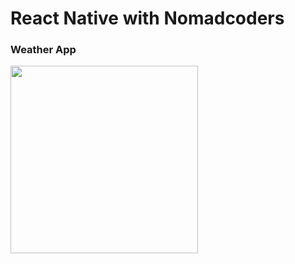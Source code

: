 # React Native with Nomadcoders

### Weather App

<img src="https://github.com/chaeyun-sim/react-native/assets/111689342/919ef304-9185-47ac-b166-e9ca7c26ac2e" width="300" />
